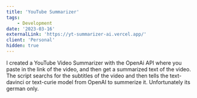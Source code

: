 ```yaml
---
title: 'YouTube Summarizer'
tags:
    - Development
date: '2023-03-16'
externalLink: 'https://yt-summarizer-ai.vercel.app/'
client: 'Personal'
hidden: true
---
```


I created a YouTube Video Summarizer with the OpenAi API where you paste in the link of the video, and then get a summarized text of the video.
The script searchs for the subtitles of the video and then tells the text-davinci or text-curie model from OpenAI to summerize it.
Unfortunately its german only.
